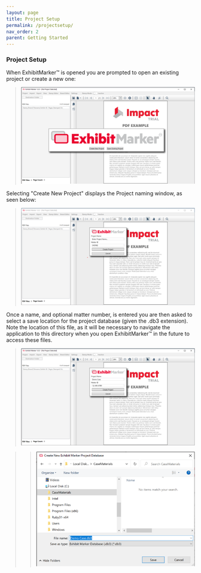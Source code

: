 ```yaml
---
layout: page
title: Project Setup
permalink: /projectsetup/
nav_order: 2
parent: Getting Started
---
```


### Project Setup

When ExhibitMarker&trade; is opened you are prompted to open an existing project or create a new one:

> ![Screen grab of User Interface starting view](/pages/getting_started/user_interface/user_interface_assets/UserInterface_01_Start.png "Initial View")

Selecting "Create New Project" displays the Project naming window, as seen below:

> ![Screen grab of User Interface Project Name window](/pages/getting_started/user_interface/user_interface_assets/UserInterface_02_CreateNewProject.png "Project Naming Window")

Once a name, and optional matter number, is entered you are then asked to select a save location for the project database (given the .db3 extension).  Note the location of this file, as it will be necessary to navigate the application to this directory when you open ExhibitMarker&trade; in the future to access these files.

> ![Screen grab of User Interface name and ID](/pages/getting_started/user_interface/user_interface_assets/UserInterface_03_NameAndID.png)

> > ![screen grab of User Interface save location](/pages/getting_started/user_interface/user_interface_assets/UserInterface_04_ProjectDatabaseSaveLocation.png)